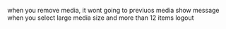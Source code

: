 when you remove media, it wont going to previuos media
show message when you select large media size and more than 12 items
logout
